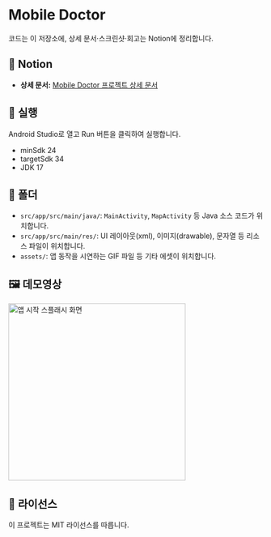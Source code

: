 # Mobile Doctor

코드는 이 저장소에, 상세 문서·스크린샷·회고는 Notion에 정리합니다.



## 🔗 Notion

  - **상세 문서:** [Mobile Doctor 프로젝트 상세 문서](https://www.notion.so/Mobile-Doctor-Android-93f528f91dae4711bd7f2ae923edce6f?source=copy_link)



## 🚀 실행

Android Studio로 열고 Run 버튼을 클릭하여 실행합니다.

  - minSdk 24
  - targetSdk 34
  - JDK 17



## 📂 폴더

  - `src/app/src/main/java/`: `MainActivity`, `MapActivity` 등 Java 소스 코드가 위치합니다.
  - `src/app/src/main/res/`: UI 레이아웃(xml), 이미지(drawable), 문자열 등 리소스 파일이 위치합니다.
  - `assets/`: 앱 동작을 시연하는 GIF 파일 등 기타 에셋이 위치합니다.



## 🖼️ 데모영상

<img src="assets/mobile-doctor-demo.gif" alt="앱 시작 스플래시 화면" width="350"/>



## 📄 라이선스

이 프로젝트는 MIT 라이선스를 따릅니다.
